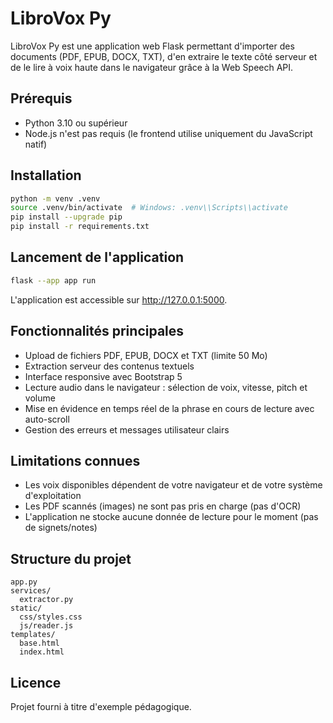 # LibroVox Py

LibroVox Py est une application web Flask permettant d'importer des documents (PDF, EPUB, DOCX, TXT), d'en extraire le texte côté serveur et de le lire à voix haute dans le navigateur grâce à la Web Speech API.

## Prérequis

- Python 3.10 ou supérieur
- Node.js n'est pas requis (le frontend utilise uniquement du JavaScript natif)

## Installation

```bash
python -m venv .venv
source .venv/bin/activate  # Windows: .venv\\Scripts\\activate
pip install --upgrade pip
pip install -r requirements.txt
```

## Lancement de l'application

```bash
flask --app app run
```

L'application est accessible sur http://127.0.0.1:5000.

## Fonctionnalités principales

- Upload de fichiers PDF, EPUB, DOCX et TXT (limite 50 Mo)
- Extraction serveur des contenus textuels
- Interface responsive avec Bootstrap 5
- Lecture audio dans le navigateur : sélection de voix, vitesse, pitch et volume
- Mise en évidence en temps réel de la phrase en cours de lecture avec auto-scroll
- Gestion des erreurs et messages utilisateur clairs

## Limitations connues

- Les voix disponibles dépendent de votre navigateur et de votre système d'exploitation
- Les PDF scannés (images) ne sont pas pris en charge (pas d'OCR)
- L'application ne stocke aucune donnée de lecture pour le moment (pas de signets/notes)

## Structure du projet

```
app.py
services/
  extractor.py
static/
  css/styles.css
  js/reader.js
templates/
  base.html
  index.html
```

## Licence

Projet fourni à titre d'exemple pédagogique.
